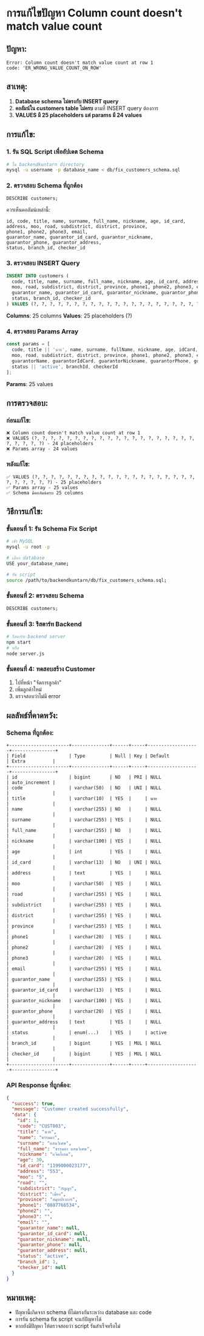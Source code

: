 # การแก้ไขปัญหา Column count doesn't match value count

## ปัญหา:
```
Error: Column count doesn't match value count at row 1
code: 'ER_WRONG_VALUE_COUNT_ON_ROW'
```

## สาเหตุ:
1. **Database schema ไม่ตรงกับ INSERT query**
2. **คอลัมน์ใน customers table ไม่ครบ** ตามที่ INSERT query ต้องการ
3. **VALUES มี 25 placeholders แต่ params มี 24 values**

## การแก้ไข:

### 1. **รัน SQL Script เพื่ออัปเดต Schema**
```bash
# ใน backendkuntarn directory
mysql -u username -p database_name < db/fix_customers_schema.sql
```

### 2. **ตรวจสอบ Schema ที่ถูกต้อง**
```sql
DESCRIBE customers;
```

ควรเห็นคอลัมน์เหล่านี้:
```
id, code, title, name, surname, full_name, nickname, age, id_card, 
address, moo, road, subdistrict, district, province,
phone1, phone2, phone3, email,
guarantor_name, guarantor_id_card, guarantor_nickname, guarantor_phone, guarantor_address,
status, branch_id, checker_id
```

### 3. **ตรวจสอบ INSERT Query**
```sql
INSERT INTO customers (
  code, title, name, surname, full_name, nickname, age, id_card, address,
  moo, road, subdistrict, district, province, phone1, phone2, phone3, email,
  guarantor_name, guarantor_id_card, guarantor_nickname, guarantor_phone, guarantor_address,
  status, branch_id, checker_id
) VALUES (?, ?, ?, ?, ?, ?, ?, ?, ?, ?, ?, ?, ?, ?, ?, ?, ?, ?, ?, ?, ?, ?, ?, ?, ?, ?)
```

**Columns**: 25 columns
**Values**: 25 placeholders (?)

### 4. **ตรวจสอบ Params Array**
```javascript
const params = [
  code, title || 'นาย', name, surname, fullName, nickname, age, idCard, address,
  moo, road, subdistrict, district, province, phone1, phone2, phone3, email,
  guarantorName, guarantorIdCard, guarantorNickname, guarantorPhone, guarantorAddress,
  status || 'active', branchId, checkerId
];
```

**Params**: 25 values

## การตรวจสอบ:

### **ก่อนแก้ไข:**
```
❌ Column count doesn't match value count at row 1
❌ VALUES (?, ?, ?, ?, ?, ?, ?, ?, ?, ?, ?, ?, ?, ?, ?, ?, ?, ?, ?, ?, ?, ?, ?, ?, ?) - 24 placeholders
❌ Params array - 24 values
```

### **หลังแก้ไข:**
```
✅ VALUES (?, ?, ?, ?, ?, ?, ?, ?, ?, ?, ?, ?, ?, ?, ?, ?, ?, ?, ?, ?, ?, ?, ?, ?, ?, ?) - 25 placeholders
✅ Params array - 25 values
✅ Schema มีคอลัมน์ครบ 25 columns
```

## วิธีการแก้ไข:

### **ขั้นตอนที่ 1: รัน Schema Fix Script**
```bash
# เข้า MySQL
mysql -u root -p

# เลือก database
USE your_database_name;

# รัน script
source /path/to/backendkuntarn/db/fix_customers_schema.sql;
```

### **ขั้นตอนที่ 2: ตรวจสอบ Schema**
```sql
DESCRIBE customers;
```

### **ขั้นตอนที่ 3: รีสตาร์ท Backend**
```bash
# รีสตาร์ท backend server
npm start
# หรือ
node server.js
```

### **ขั้นตอนที่ 4: ทดสอบสร้าง Customer**
1. ไปที่หน้า "จัดการลูกค้า"
2. เพิ่มลูกค้าใหม่
3. ตรวจสอบว่าไม่มี error

## ผลลัพธ์ที่คาดหวัง:

### **Schema ที่ถูกต้อง:**
```
+----------------------+--------------+------+-----+-------------------+----------------+
| Field                | Type         | Null | Key | Default           | Extra          |
+----------------------+--------------+------+-----+-------------------+----------------+
| id                   | bigint       | NO   | PRI | NULL              | auto_increment |
| code                 | varchar(50)  | NO   | UNI | NULL              |                |
| title                | varchar(10)  | YES  |     | นาย               |                |
| name                 | varchar(255) | NO   |     | NULL              |                |
| surname              | varchar(255) | YES  |     | NULL              |                |
| full_name            | varchar(255) | NO   |     | NULL              |                |
| nickname             | varchar(100) | YES  |     | NULL              |                |
| age                  | int          | YES  |     | NULL              |                |
| id_card              | varchar(13)  | NO   | UNI | NULL              |                |
| address              | text         | YES  |     | NULL              |                |
| moo                  | varchar(50)  | YES  |     | NULL              |                |
| road                 | varchar(255) | YES  |     | NULL              |                |
| subdistrict          | varchar(255) | YES  |     | NULL              |                |
| district             | varchar(255) | YES  |     | NULL              |                |
| province             | varchar(255) | YES  |     | NULL              |                |
| phone1               | varchar(20)  | YES  |     | NULL              |                |
| phone2               | varchar(20)  | YES  |     | NULL              |                |
| phone3               | varchar(20)  | YES  |     | NULL              |                |
| email                | varchar(255) | YES  |     | NULL              |                |
| guarantor_name       | varchar(255) | YES  |     | NULL              |                |
| guarantor_id_card    | varchar(13)  | YES  |     | NULL              |                |
| guarantor_nickname   | varchar(100) | YES  |     | NULL              |                |
| guarantor_phone      | varchar(20)  | YES  |     | NULL              |                |
| guarantor_address    | text         | YES  |     | NULL              |                |
| status               | enum(...)    | YES  |     | active            |                |
| branch_id            | bigint       | YES  | MUL | NULL              |                |
| checker_id           | bigint       | YES  | MUL | NULL              |                |
+----------------------+--------------+------+-----+-------------------+----------------+
```

### **API Response ที่ถูกต้อง:**
```json
{
  "success": true,
  "message": "Customer created successfully",
  "data": {
    "id": 1,
    "code": "CUST003",
    "title": "นาย",
    "name": "ธรรมดา",
    "surname": "แสนวิเศษ",
    "full_name": "ธรรมดา แสนวิเศษ",
    "nickname": "แจ๊คกี้เอม",
    "age": 30,
    "id_card": "1199000023177",
    "address": "553",
    "moo": "5",
    "road": "",
    "subdistrict": "กัญญา",
    "district": "เมือง",
    "province": "สมุทปราการ",
    "phone1": "0887766534",
    "phone2": "",
    "phone3": "",
    "email": "",
    "guarantor_name": null,
    "guarantor_id_card": null,
    "guarantor_nickname": null,
    "guarantor_phone": null,
    "guarantor_address": null,
    "status": "active",
    "branch_id": 1,
    "checker_id": null
  }
}
```

## หมายเหตุ:
- ปัญหานี้เกิดจาก schema ที่ไม่ตรงกันระหว่าง database และ code
- การรัน schema fix script จะแก้ปัญหาได้
- หากยังมีปัญหา ให้ตรวจสอบว่า script รันสำเร็จหรือไม่ 